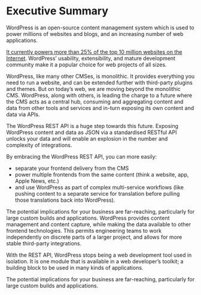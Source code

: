# Executive Summary

WordPress is an open-source content management system which is used to power millions of websites and blogs, and an increasing number of web applications.

[It currently powers more than 25% of the top 10 million websites on the Internet](http://w3techs.com/technologies/history_overview/content_management/all/y). WordPress’ usability, extensibility, and mature development community make it a popular choice for web projects of all sizes.

WordPress, like many other CMSes, is monolithic. It provides everything you need to run a website, and can be extended further with third-party plugins and themes. But on today’s web, we are moving beyond the monolithic CMS. WordPress, along with others, is leading the charge to a future where the CMS acts as a central hub, consuming and aggregating content and data from other tools and services and in-turn exposing its own content and data via APIs.

The WordPress REST API is a huge step towards this future. Exposing WordPress content and data as JSON via a standardised RESTful API unlocks your data and will enable an explosion in the number and complexity of integrations.

By embracing the WordPress REST API, you can more easily:
- separate your frontend delivery from the CMS
- power multiple frontends from the same content (think a website, app, Apple News, etc.)
- and use WordPress as part of complex multi-service workflows (like pushing content to a separate service for translation before pulling those translations back into WordPress).

The potential implications for your business are far-reaching, particularly for large custom builds and applications. WordPress provides content management and content capture, while making the data available to other frontend technologies. This permits engineering teams to work independently on discrete parts of a larger project, and allows for more stable third-party integrations.

With the REST API, WordPress stops being a web development tool used in isolation. It is one module that is available in a web developer’s toolkit; a building block to be used in many kinds of applications.

The potential implications for your business are far-reaching, particularly for large custom builds and applications.
